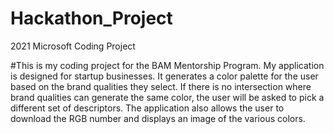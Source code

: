 # Hackathon_Project
2021 Microsoft Coding Project

#This is my coding project for the BAM Mentorship Program. My application is designed for startup businesses. It generates a color palette for the user based on the brand qualities they select. If there is no intersection where brand qualities can generate the same color, the user will be asked to pick a different set of descriptors. The application also allows the user to download the RGB number and displays an image of the various colors.
